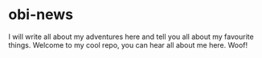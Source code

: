 # obi-news

I will write all about my adventures here and tell you all about my favourite things.
Welcome to my cool repo, you can hear all about me here. Woof!
